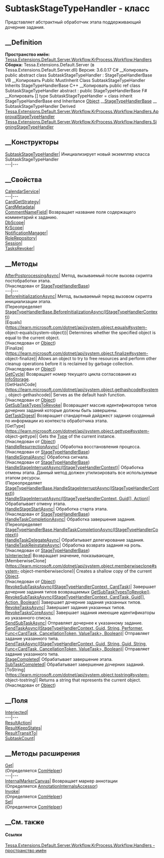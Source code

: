 # SubtaskStageTypeHandler - класс
Представляет абстрактный обработчик этапа поддерживающий дочерние задания.
## __Definition
 **Пространство имён:**
[Tessa.Extensions.Default.Server.Workflow.KrProcess.Workflow.Handlers](N_Tessa_Extensions_Default_Server_Workflow_KrProcess_Workflow_Handlers.htm)  
 **Сборка:** Tessa.Extensions.Default.Server (в
Tessa.Extensions.Default.Server.dll) Версия: 3.6.0.17
C# __Копировать
     public abstract class SubtaskStageTypeHandler : StageTypeHandlerBase
VB __Копировать
     Public MustInherit Class SubtaskStageTypeHandler
    	Inherits StageTypeHandlerBase
C++ __Копировать
     public ref class SubtaskStageTypeHandler abstract : public StageTypeHandlerBase
F# __Копировать
     [<AbstractClassAttribute>]
    type SubtaskStageTypeHandler = 
        class
            inherit StageTypeHandlerBase
        end
Inheritance
    [Object](https://learn.microsoft.com/dotnet/api/system.object) __[StageTypeHandlerBase](T_Tessa_Extensions_Default_Server_Workflow_KrProcess_Workflow_Handlers_StageTypeHandlerBase.htm) __ SubtaskStageTypeHandler
Derived
[Tessa.Extensions.Default.Server.Workflow.KrProcess.Workflow.Handlers.ApprovalStageTypeHandler](T_Tessa_Extensions_Default_Server_Workflow_KrProcess_Workflow_Handlers_ApprovalStageTypeHandler.htm)
[Tessa.Extensions.Default.Server.Workflow.KrProcess.Workflow.Handlers.SigningStageTypeHandler](T_Tessa_Extensions_Default_Server_Workflow_KrProcess_Workflow_Handlers_SigningStageTypeHandler.htm)
##  __Конструкторы
[SubtaskStageTypeHandler](M_Tessa_Extensions_Default_Server_Workflow_KrProcess_Workflow_Handlers_SubtaskStageTypeHandler__ctor.htm)|
Инициализирует новый экземпляр класса SubtaskStageTypeHandler  
---|---  
##  __Свойства
[CalendarService](P_Tessa_Extensions_Default_Server_Workflow_KrProcess_Workflow_Handlers_SubtaskStageTypeHandler_CalendarService.htm)|  
---|---  
[CardGetStrategy](P_Tessa_Extensions_Default_Server_Workflow_KrProcess_Workflow_Handlers_SubtaskStageTypeHandler_CardGetStrategy.htm)|  
[CardMetadata](P_Tessa_Extensions_Default_Server_Workflow_KrProcess_Workflow_Handlers_SubtaskStageTypeHandler_CardMetadata.htm)|  
[CommentNameField](P_Tessa_Extensions_Default_Server_Workflow_KrProcess_Workflow_Handlers_SubtaskStageTypeHandler_CommentNameField.htm)|
Возвращает название поля содержащего комментарий к заданию.  
[DbScope](P_Tessa_Extensions_Default_Server_Workflow_KrProcess_Workflow_Handlers_SubtaskStageTypeHandler_DbScope.htm)|  
[KrScope](P_Tessa_Extensions_Default_Server_Workflow_KrProcess_Workflow_Handlers_SubtaskStageTypeHandler_KrScope.htm)|  
[NotificationManager](P_Tessa_Extensions_Default_Server_Workflow_KrProcess_Workflow_Handlers_SubtaskStageTypeHandler_NotificationManager.htm)|  
[RoleRepository](P_Tessa_Extensions_Default_Server_Workflow_KrProcess_Workflow_Handlers_SubtaskStageTypeHandler_RoleRepository.htm)|  
[Session](P_Tessa_Extensions_Default_Server_Workflow_KrProcess_Workflow_Handlers_SubtaskStageTypeHandler_Session.htm)|  
[TasksRevoker](P_Tessa_Extensions_Default_Server_Workflow_KrProcess_Workflow_Handlers_SubtaskStageTypeHandler_TasksRevoker.htm)|  
## __Методы
[AfterPostprocessingAsync](M_Tessa_Extensions_Default_Server_Workflow_KrProcess_Workflow_Handlers_StageTypeHandlerBase_AfterPostprocessingAsync.htm)|
Метод, вызываемый после вызова скрипта постобработки этапа.  
(Унаследован от
[StageTypeHandlerBase](T_Tessa_Extensions_Default_Server_Workflow_KrProcess_Workflow_Handlers_StageTypeHandlerBase.htm))  
---|---  
[BeforeInitializationAsync](M_Tessa_Extensions_Default_Server_Workflow_KrProcess_Workflow_Handlers_SubtaskStageTypeHandler_BeforeInitializationAsync.htm)|
Метод, вызываемый перед вызовом скрипта инициализации этапа.  
(Переопределяет
[StageTypeHandlerBase.BeforeInitializationAsync(IStageTypeHandlerContext)](M_Tessa_Extensions_Default_Server_Workflow_KrProcess_Workflow_Handlers_StageTypeHandlerBase_BeforeInitializationAsync.htm))  
[Equals](https://learn.microsoft.com/dotnet/api/system.object.equals#system-
object-equals\(system-object\))| Determines whether the specified object is
equal to the current object.  
(Унаследован от
[Object](https://learn.microsoft.com/dotnet/api/system.object))  
[Finalize](https://learn.microsoft.com/dotnet/api/system.object.finalize#system-
object-finalize)| Allows an object to try to free resources and perform other
cleanup operations before it is reclaimed by garbage collection.  
(Унаследован от
[Object](https://learn.microsoft.com/dotnet/api/system.object))  
[GetCycle](M_Tessa_Extensions_Default_Server_Workflow_KrProcess_Workflow_Handlers_SubtaskStageTypeHandler_GetCycle.htm)|
Возвращает номер текущего цикла согласования из
[InfoStorage](P_Tessa_Extensions_Default_Server_Workflow_KrObjectModel_WorkflowProcess_InfoStorage.htm).  
[GetHashCode](https://learn.microsoft.com/dotnet/api/system.object.gethashcode#system-
object-gethashcode)| Serves as the default hash function.  
(Унаследован от
[Object](https://learn.microsoft.com/dotnet/api/system.object))  
[GetSubTaskTypesToRevoke](M_Tessa_Extensions_Default_Server_Workflow_KrProcess_Workflow_Handlers_SubtaskStageTypeHandler_GetSubTaskTypesToRevoke.htm)|
Возвращает массив идентификаторов типов дочерних заданий которые должны быть
завершены.  
[GetTaskDigest](M_Tessa_Extensions_Default_Server_Workflow_KrProcess_Workflow_Handlers_SubtaskStageTypeHandler_GetTaskDigest.htm)|
Возвращает стандартный дайджест задания созданный по информации из контекста
обработчика этапа.  
[GetType](https://learn.microsoft.com/dotnet/api/system.object.gettype#system-
object-gettype)| Gets the
[Type](https://learn.microsoft.com/dotnet/api/system.type) of the current
instance.  
(Унаследован от
[Object](https://learn.microsoft.com/dotnet/api/system.object))  
[HandleResurrectionAsync](M_Tessa_Extensions_Default_Server_Workflow_KrProcess_Workflow_Handlers_StageTypeHandlerBase_HandleResurrectionAsync.htm)|
Обработка восстановления процесса.  
(Унаследован от
[StageTypeHandlerBase](T_Tessa_Extensions_Default_Server_Workflow_KrProcess_Workflow_Handlers_StageTypeHandlerBase.htm))  
[HandleSignalAsync](M_Tessa_Extensions_Default_Server_Workflow_KrProcess_Workflow_Handlers_StageTypeHandlerBase_HandleSignalAsync.htm)|
Обработка сигнала.  
(Унаследован от
[StageTypeHandlerBase](T_Tessa_Extensions_Default_Server_Workflow_KrProcess_Workflow_Handlers_StageTypeHandlerBase.htm))  
[HandleStageInterruptAsync(IStageTypeHandlerContext)](M_Tessa_Extensions_Default_Server_Workflow_KrProcess_Workflow_Handlers_SubtaskStageTypeHandler_HandleStageInterruptAsync.htm)|
Обработка отмены этапа. Данный метод должен утилизировать все используемые
этапом ресурсы.  
(Переопределяет
[StageTypeHandlerBase.HandleStageInterruptAsync(IStageTypeHandlerContext)](M_Tessa_Extensions_Default_Server_Workflow_KrProcess_Workflow_Handlers_StageTypeHandlerBase_HandleStageInterruptAsync.htm))  
[HandleStageInterruptAsync(IStageTypeHandlerContext, Guid[],
Action<CardTask>)](M_Tessa_Extensions_Default_Server_Workflow_KrProcess_Workflow_Handlers_SubtaskStageTypeHandler_HandleStageInterruptAsync_1.htm)|
Обрабатывает отмену этапа.  
[HandleStageStartAsync](M_Tessa_Extensions_Default_Server_Workflow_KrProcess_Workflow_Handlers_StageTypeHandlerBase_HandleStageStartAsync.htm)|
Обработка старта этапа.  
(Унаследован от
[StageTypeHandlerBase](T_Tessa_Extensions_Default_Server_Workflow_KrProcess_Workflow_Handlers_StageTypeHandlerBase.htm))  
[HandleTaskCompletionAsync](M_Tessa_Extensions_Default_Server_Workflow_KrProcess_Workflow_Handlers_SubtaskStageTypeHandler_HandleTaskCompletionAsync.htm)|
Обработка завершения задания.  
(Переопределяет
[StageTypeHandlerBase.HandleTaskCompletionAsync(IStageTypeHandlerContext)](M_Tessa_Extensions_Default_Server_Workflow_KrProcess_Workflow_Handlers_StageTypeHandlerBase_HandleTaskCompletionAsync.htm))  
[HandleTaskDelegateAsync](M_Tessa_Extensions_Default_Server_Workflow_KrProcess_Workflow_Handlers_SubtaskStageTypeHandler_HandleTaskDelegateAsync.htm)|
Обрабатывает делегирование задания.  
[HandleTaskReinstateAsync](M_Tessa_Extensions_Default_Server_Workflow_KrProcess_Workflow_Handlers_StageTypeHandlerBase_HandleTaskReinstateAsync.htm)|
Обработка возврата задания на роль.  
(Унаследован от
[StageTypeHandlerBase](T_Tessa_Extensions_Default_Server_Workflow_KrProcess_Workflow_Handlers_StageTypeHandlerBase.htm))  
[IsInterjected](M_Tessa_Extensions_Default_Server_Workflow_KrProcess_Workflow_Handlers_SubtaskStageTypeHandler_IsInterjected.htm)|
Возвращает значение, показывающее,  
[MemberwiseClone](https://learn.microsoft.com/dotnet/api/system.object.memberwiseclone#system-
object-memberwiseclone)| Creates a shallow copy of the current
[Object](https://learn.microsoft.com/dotnet/api/system.object).  
(Унаследован от
[Object](https://learn.microsoft.com/dotnet/api/system.object))  
[RevokeSubTasksAsync(IStageTypeHandlerContext,
CardTask)](M_Tessa_Extensions_Default_Server_Workflow_KrProcess_Workflow_Handlers_SubtaskStageTypeHandler_RevokeSubTasksAsync.htm)|
Завершает дочерние задания типов возвращаемых
[GetSubTaskTypesToRevoke()](M_Tessa_Extensions_Default_Server_Workflow_KrProcess_Workflow_Handlers_SubtaskStageTypeHandler_GetSubTaskTypesToRevoke.htm).  
[RevokeSubTasksAsync(IStageTypeHandlerContext, CardTask, Guid[],
Action<CardTask>,
Boolean)](M_Tessa_Extensions_Default_Server_Workflow_KrProcess_Workflow_Handlers_SubtaskStageTypeHandler_RevokeSubTasksAsync_1.htm)|
Завершает дочерние задания указанных типов.  
[RevokeTasksAsync](M_Tessa_Extensions_Default_Server_Workflow_KrProcess_Workflow_Handlers_SubtaskStageTypeHandler_RevokeTasksAsync.htm)|
Завершает задания указанных типов.  
[RevokeTasksCoreAsync](M_Tessa_Extensions_Default_Server_Workflow_KrProcess_Workflow_Handlers_SubtaskStageTypeHandler_RevokeTasksCoreAsync.htm)|
Завершает задания имеющие идентификаторы из указанного списка.  
[SendSubTaskAsync](M_Tessa_Extensions_Default_Server_Workflow_KrProcess_Workflow_Handlers_SubtaskStageTypeHandler_SendSubTaskAsync.htm)|
Отправляет дочернее к указанному задание.  
[SendTaskAsync(IStageTypeHandlerContext, Guid, String, Performer,
Func<CardTask, CancellationToken, ValueTask>,
Boolean)](M_Tessa_Extensions_Default_Server_Workflow_KrProcess_Workflow_Handlers_SubtaskStageTypeHandler_SendTaskAsync_1.htm)|
Отправляет задание указанного типа.  
[SendTaskAsync(IStageTypeHandlerContext, Guid, String, Guid, String,
Func<CardTask, CancellationToken, ValueTask>,
Boolean)](M_Tessa_Extensions_Default_Server_Workflow_KrProcess_Workflow_Handlers_SubtaskStageTypeHandler_SendTaskAsync.htm)|
Отправляет задание указанного типа.  
[StageCompleted](M_Tessa_Extensions_Default_Server_Workflow_KrProcess_Workflow_Handlers_SubtaskStageTypeHandler_StageCompleted.htm)|
Обрабатывает завершение этапа.  
[SubTaskCompleted](M_Tessa_Extensions_Default_Server_Workflow_KrProcess_Workflow_Handlers_SubtaskStageTypeHandler_SubTaskCompleted.htm)|
Обрабатывает завершение дочерних заданий.  
[ToString](https://learn.microsoft.com/dotnet/api/system.object.tostring#system-
object-tostring)| Returns a string that represents the current object.  
(Унаследован от
[Object](https://learn.microsoft.com/dotnet/api/system.object))  
##  __Поля
[Interjected](F_Tessa_Extensions_Default_Server_Workflow_KrProcess_Workflow_Handlers_SubtaskStageTypeHandler_Interjected.htm)|  
---|---  
[ResultAction](F_Tessa_Extensions_Default_Server_Workflow_KrProcess_Workflow_Handlers_SubtaskStageTypeHandler_ResultAction.htm)|  
[ResultKeepStates](F_Tessa_Extensions_Default_Server_Workflow_KrProcess_Workflow_Handlers_SubtaskStageTypeHandler_ResultKeepStates.htm)|  
[ResultTransitTo](F_Tessa_Extensions_Default_Server_Workflow_KrProcess_Workflow_Handlers_SubtaskStageTypeHandler_ResultTransitTo.htm)|  
[SubtaskCount](F_Tessa_Extensions_Default_Server_Workflow_KrProcess_Workflow_Handlers_SubtaskStageTypeHandler_SubtaskCount.htm)|  
## __Методы расширения
[Get](M_Tessa_Extensions_Default_Client_EDS_ComHelper_Get.htm)|  
(Определяется
[ComHelper](T_Tessa_Extensions_Default_Client_EDS_ComHelper.htm))  
---|---  
[InternalMarkerCanvas](M_Tessa_UI_Views_Charting_Annotations_AnnotationInternalsAccessor_InternalMarkerCanvas.htm)|
Возвращает маркер аннотации  
(Определяется
[AnnotationInternalsAccessor](T_Tessa_UI_Views_Charting_Annotations_AnnotationInternalsAccessor.htm))  
[Invoke](M_Tessa_Extensions_Default_Client_EDS_ComHelper_Invoke.htm)|  
(Определяется
[ComHelper](T_Tessa_Extensions_Default_Client_EDS_ComHelper.htm))  
[Set](M_Tessa_Extensions_Default_Client_EDS_ComHelper_Set.htm)|  
(Определяется
[ComHelper](T_Tessa_Extensions_Default_Client_EDS_ComHelper.htm))  
##  __См. также
#### Ссылки
[Tessa.Extensions.Default.Server.Workflow.KrProcess.Workflow.Handlers -
пространство
имён](N_Tessa_Extensions_Default_Server_Workflow_KrProcess_Workflow_Handlers.htm)
